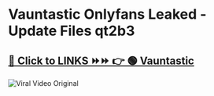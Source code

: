 
 # Vauntastic Onlyfans Leaked - Update Files qt2b3

## <h2><a href="https://clipsfans.com/Vauntastic&ref=git">🔗 Click to LINKS ⏩⏩ 👉 🟢 Vauntastic </a></h2>

<a href="https://clipsfans.com/Vauntastic&ref=git" rel="nofollow" data-target="animated-image.originalLink"><img src="https://i.ibb.co.com/xMMVF88/686577567.gif" alt="Viral Video Original" style="max-width: 100%; display: inline-block;" data-target="animated-image.originalImage"></a>


